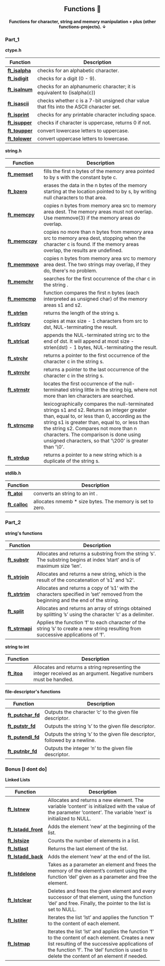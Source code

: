 <h2 align="center"> 
Functions 📖
</h2>

<h4 align="center"> 
  Functions for character, string and memory manipulation + plus (other functions-projects). ↓
</h4>

### Part_1

**ctype.h**

| Function | Description |
| --- | --- |
| [**ft\_isalpha**](https://github.com/fnacarellidev/42-libft/blob/main/ft_isalpha.c) |checks for an alphabetic character.|
| [**ft\_isdigit**](https://github.com/fnacarellidev/42-libft/blob/main/ft_isdigit.c) | checks for a digit (0 - 9).|
| [**ft\_isalnum**](https://github.com/fnacarellidev/42-libft/blob/main/ft_isalnum.c) | checks for an alphanumeric character; it  is  equivalent  to (isalpha(c)) || isdigit(c)).|
| [**ft\_isascii**](https://github.com/fnacarellidev/42-libft/blob/main/ft_isascii.c) | checks  whether  c  is a 7-bit unsigned char value that fits into the ASCII character set. |
| [**ft\_isprint**](https://github.com/fnacarellidev/42-libft/blob/main/ft_isprint.c) | checks for any printable character including space.|
| [**ft\_isupper**](https://github.com/fnacarellidev/42-libft/blob/main/ft_isupper.c) | checks if character is uppercase, returns 0 if not.|
| [**ft\_toupper**](https://github.com/fnacarellidev/42-libft/blob/main/ft_toupper.c) | convert lowercase letters to uppercase. |
| [**ft\_tolower**](https://github.com/fnacarellidev/42-libft/blob/main/ft_tolower.c) | convert uppercase letters to lowercase. |

**string.h**

| Function | Description |
| --- | --- |
| [**ft\_memset**](https://github.com/fnacarellidev/42-libft/blob/main/ft_memset.c) | fills the first n bytes of the memory area pointed to by s with the constant byte c.|
| [**ft\_bzero**](https://github.com/fnacarellidev/42-libft/blob/main/ft_bzero.c) | erases the data in the n bytes of the memory starting at the location pointed to by s, by writing null characters to that area.|
| [**ft\_memcpy**](https://github.com/fnacarellidev/42-libft/blob/main/ft_memcpy.c) | copies n bytes from memory area src to memory area dest.  The memory areas must not overlap. Use  memmove(3)  if the memory areas do overlap.
| [**ft\_memccpy**](https://github.com/fnacarellidev/42-libft/blob/main/ft_memccpy.c) | copies no more than n bytes from memory area src to memory area dest, stopping when the character c is found. If the memory areas overlap, the results are undefined.|
| [**ft\_memmove**](https://github.com/fnacarellidev/42-libft/blob/main/ft_memmove.c) | copies n bytes from memory area src to memory area dest. The two strings may overlap, if they do, there's no problem.|
| [**ft\_memchr**](https://github.com/fnacarellidev/42-libft/blob/main/ft_memchr.c) | searches for the first occurrence of the char c in the string .|
| [**ft\_memcmp**](https://github.com/fnacarellidev/42-libft/blob/main/ft_memcmp.c) | function compares the first n bytes (each interpreted as unsigned char) of the memory areas s1 and s2.|
| [**ft\_strlen**](https://github.com/fnacarellidev/42-libft/blob/main/ft_strlen.c) | returns the length of the string s.|
| [**ft\_strlcpy**](https://github.com/fnacarellidev/42-libft/blob/main/ft_strlcpy.c) | copies at max size - 1 characters from src to dst, NUL-terminating the result.|
| [**ft\_strlcat**](https://github.com/fnacarellidev/42-libft/blob/main/ft_strlcat.c) |  appends the NUL-terminated string src to the end of dst.  It will append at most size - strlen(dst) - 1 bytes, NUL-terminating the result.|
| [**ft\_strchr**](https://github.com/fnacarellidev/42-libft/blob/main/ft_strchr.c) | returns a pointer to the first occurrence of the character c in the string s.|
| [**ft\_strrchr**](https://github.com/fnacarellidev/42-libft/blob/main/ft_strrchr.c) | returns a pointer to the last occurrence  of the character c in the string s.|
| [**ft\_strnstr**](https://github.com/fnacarellidev/42-libft/blob/main/ft_strnstr.c) | locates the first occurrence of the null-terminated string little in the string big, where not more than len characters are searched.|
| [**ft\_strncmp**](https://github.com/fnacarellidev/42-libft/blob/main/ft_strncmp.c) | lexicographically compares the null-terminated strings s1 and s2. Returns an integer greater than, equal to, or less than 0, according as the string s1 is greater than, equal to, or less than the string s2. Compares not more than n characters. The comparison is done using unsigned characters, so that '\200' is greater than '\0'.|
| [**ft\_strdup**](https://github.com/fnacarellidev/42-libft/blob/main/ft_strdup.c) | returns a pointer to a new string which is a duplicate  of  the string s.|

**stdlib.h**

| Function | Description |
| --- | --- |
| [**ft\_atoi**](https://github.com/fnacarellidev/42-libft/blob/main/ft_atoi.c) | converts an string to an int . |
| [**ft\_calloc**](https://github.com/fnacarellidev/42-libft/blob/main/ft_calloc.c) | allocates nmemb * size bytes. The memory is set to zero.|

### Part_2

**string's functions**

| Function | Description |
| --- | --- |
| [**ft\_substr**](https://github.com/fnacarellidev/42-libft/blob/main/ft_substr.c) | Allocates and returns a substring from the string ’s’. The substring begins at index ’start’ and is of maximum size ’len’.|
| [**ft\_strjoin**](https://github.com/fnacarellidev/42-libft/blob/main/ft_strjoin.c) | Allocates and returns a new string, which is the result of the concatenation of ’s1’ and ’s2’.|
| [**ft\_strtrim**](https://github.com/fnacarellidev/42-libft/blob/main/ft_strtrim.c) | Allocates and returns a copy of ’s1’ with the characters specified in ’set’ removed from the beginning and the end of the string.|
| [**ft\_split**](https://github.com/fnacarellidev/42-libft/blob/main/ft_split.c) | Allocates and returns an array of strings obtained by splitting ’s’ using the character ’c’ as a delimiter.|
| [**ft\_strmapi**](https://github.com/fnacarellidev/42-libft/blob/main/ft_strmapi.c) | Applies the function ’f’ to each character of the string ’s’ to create a new string resulting from successive applications of ’f’.|

**string to int**

| Function | Description |
| --- | --- |
| [**ft\_itoa**](https://github.com/fnacarellidev/42-libft/blob/main/ft_itoa.c) | Allocates and returns a string representing the integer received as an argument. Negative numbers must be handled.|

**file-descriptor's functions**

| Function | Description |
| --- | --- |
| [**ft\_putchar\_fd**](https://github.com/fnacarellidev/42-libft/blob/main/ft_putchar_fd.c) | Outputs the character ’c’ to the given file descriptor.|
| [**ft\_putstr\_fd**](https://github.com/fnacarellidev/42-libft/blob/main/ft_putstr_fd.c) | Outputs the string ’s’ to the given file descriptor.|
| [**ft\_putendl\_fd**](https://github.com/fnacarellidev/42-libft/blob/main/ft_putendl_fd.c) | Outputs the string ’s’ to the given file descriptor, followed by a newline.|
| [**ft\_putnbr\_fd**](https://github.com/fnacarellidev/42-libft/blob/main/ft_putnbr_fd.c) | Outputs the integer ’n’ to the given file descriptor.|

### Bonus [I dont do]

**Linked Lists**

| Function | Description |
| --- | --- |
| [**ft\_lstnew**](https://github.com/fnacarellidev/42-libft/blob/main/ft_lstnew.c) | Allocates and returns a new element. The variable ’content’ is initialized with the value of the parameter ’content’. The variable ’next’ is initialized to NULL.|
| [**ft\_lstadd_front**](https://github.com/fnacarellidev/42-libft/blob/main/ft_lstadd_front.c) | Adds the element ’new’ at the beginning of the list.|
| [**ft\_lstsize**](https://github.com/fnacarellidev/42-libft/blob/main/ft_lstsize.c) | Counts the number of elements in a list.|
| [**ft\_lstlast**](https://github.com/fnacarellidev/42-libft/blob/main/ft_lstlast.c) | Returns the last element of the list.|
| [**ft\_lstadd_back**](https://github.com/fnacarellidev/42-libft/blob/main/ft_lstadd_back.c) | Adds the element ’new’ at the end of the list.|
| [**ft\_lstdelone**](https://github.com/fnacarellidev/42-libft/blob/main/ft_lstdelone.c) | Takes as a parameter an element and frees the memory of the element’s content using the function ’del’ given as a parameter and free the element.|
| [**ft\_lstclear**](https://github.com/fnacarellidev/42-libft/blob/main/ft_lstclear.c) | Deletes and frees the given element and every successor of that element, using the function ’del’ and free. Finally, the pointer to the list is set to NULL.|
| [**ft\_lstiter**](https://github.com/fnacarellidev/42-libft/blob/main/ft_lstiter.c) | Iterates the list ’lst’ and applies the function ’f’ to the content of each element.|
| [**ft\_lstmap**](https://github.com/fnacarellidev/42-libft/blob/main/ft_lstmap.c) | Iterates the list ’lst’ and applies the function ’f’ to the content of each element. Creates a new list resulting of the successive applications of the function ’f’. The ’del’ function is used to delete the content of an element if needed.|
